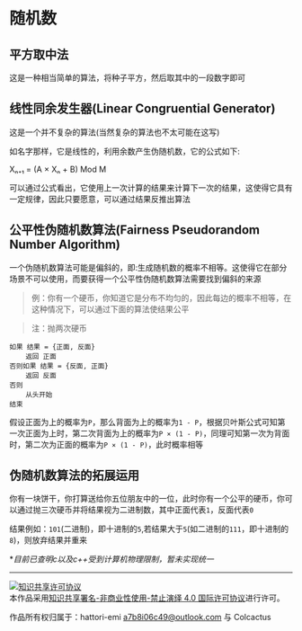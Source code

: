 # 随机数

## 平方取中法
这是一种相当简单的算法，将种子平方，然后取其中的一段数字即可

## 线性同余发生器(Linear Congruential Generator)

这是一个并不复杂的算法(当然复杂的算法也不太可能在这写)

如名字那样，它是线性的，利用余数产生伪随机数，它的公式如下:

Xₙ₊₁ = (A × Xₙ + B) Mod M

可以通过公式看出，它使用上一次计算的结果来计算下一次的结果，这使得它具有一定规律，因此只要愿意，可以通过结果反推出算法

## 公平性伪随机数算法(Fairness Pseudorandom Number Algorithm)
一个伪随机数算法可能是偏斜的，即:生成随机数的概率不相等。这使得它在部分场景不可以使用，而要获得一个公平性伪随机数算法需要找到偏斜的来源

> 例：你有一个硬币，你知道它是分布不均匀的，因此每边的概率不相等，在这种情况下，可以通过下面的算法使结果公平

> 注：抛两次硬币

``` 
如果 结果 = {正面, 反面}
    返回 正面
否则如果 结果 = {反面, 正面}
    返回 反面
否则
    从头开始
结束
```

假设正面为上的概率为`P`，那么背面为上的概率为`1 - P`，根据贝叶斯公式可知第一次正面为上时，第二次背面为上的概率为`P × (1 - P)`，同理可知第一次为背面时，第二次为正面的概率为`P × (1 - P)`，此时概率相等

## 伪随机数算法的拓展运用

你有一块饼干，你打算送给你五位朋友中的一位，此时你有一个公平的硬币，你可以通过抛三次硬币并将结果视为二进制数，其中正面代表`1`，反面代表`0`

结果例如：`101`(二进制)，即十进制的`5`,若结果大于`5`(如二进制的`111`，即十进制的`8`)，则放弃结果并重来

**目前已查明c以及c++受到计算机物理限制，暂未实现统一*

---

<a rel="license" href="http://creativecommons.org/licenses/by-nc-nd/4.0/"><img alt="知识共享许可协议" style="border-width:0" src="https://i.creativecommons.org/l/by-nc-nd/4.0/88x31.png" /></a><br />本作品采用<a rel="license" href="http://creativecommons.org/licenses/by-nc-nd/4.0/">知识共享署名-非商业性使用-禁止演绎 4.0 国际许可协议</a>进行许可。

作品所有权归属于：hattori-emi <a7b8i06c49@outlook.com> 与 Colcactus
